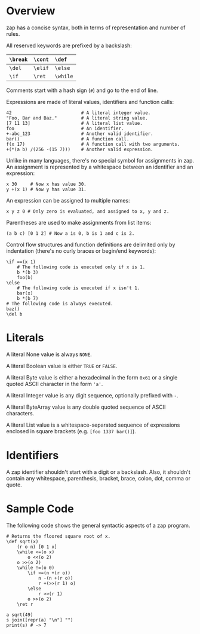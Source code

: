 # Overview #

zap has a concise syntax, both in terms of representation and number of rules.

All reserved keywords are prefixed by a backslash:

| `\break` | `\cont` | `\def`   |
|:---------|:--------|:---------|
| `\del`   | `\elif` | `\else`  |
| `\if`    | `\ret`  | `\while` |

Comments start with a hash sign (`#`) and go to the end of line.

Expressions are made of literal values, identifiers and function calls:

```
42                          # A literal integer value.
"Foo, Bar and Baz."         # A literal string value.
[7 11 13]                   # A literal list value.
foo                         # An identifier.
+-abc_123                   # Another valid identifier.
bar()                       # A function call.
f(x 17)                     # A function call with two arguments.
+(*(a b) /(256 -(15 7)))    # Another valid expression.
```

Unlike in many languages, there's no special symbol for assignments in zap. An assignment is represented by a whitespace between an identifier and an expression:

```
x 30     # Now x has value 30.
y +(x 1) # Now y has value 31.
```

An expression can be assigned to multiple names:

```
x y z 0 # Only zero is evaluated, and assigned to x, y and z.
```

Parentheses are used to make assignments from list items:

```
(a b c) [0 1 2] # Now a is 0, b is 1 and c is 2.
```

Control flow structures and function definitions are delimited only by indentation (there's no curly braces or begin/end keywords):

```
\if ==(x 1)
    # The following code is executed only if x is 1.
    b *(b 3)
    foo(b)
\else
    # The following code is executed if x isn't 1.
    bar(x)
    b *(b 7)
# The following code is always executed.
baz()
\del b
```

# Literals #

A literal None value is always `NONE`.

A literal Boolean value is either `TRUE` or `FALSE`.

A literal Byte value is either a hexadecimal in the form `0x61` or a single quoted ASCII character in the form `'a'`.

A literal Integer value is any digit sequence, optionally prefixed with `-`.

A literal ByteArray value is any double quoted sequence of ASCII characters.

A literal List value is a whitespace-separated sequence of expressions enclosed in square brackets (e.g. `[foo 1337 bar()]`).

# Identifiers #

A zap identifier shouldn't start with a digit or a backslash. Also, it shouldn't contain any whitespace, parenthesis, bracket, brace, colon, dot, comma or quote.

# Sample Code #

The following code shows the general syntactic aspects of a zap program.

```
# Returns the floored square root of x.
\def sqrt(x)
    (r o n) [0 1 x]
    \while <=(o x)
        o <<(o 2)
    o >>(o 2)
    \while !=(o 0)
        \if >=(n +(r o))
            n -(n +(r o))
            r +(>>(r 1) o)
        \else
            r >>(r 1)
        o >>(o 2)
    \ret r

a sqrt(49)
s join([repr(a) "\n"] "")
print(s) # -> 7
```